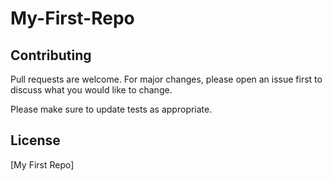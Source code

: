 # My-First-Repo
## Contributing

Pull requests are welcome. For major changes, please open an issue first
to discuss what you would like to change.

Please make sure to update tests as appropriate.

## License

[My First Repo]

